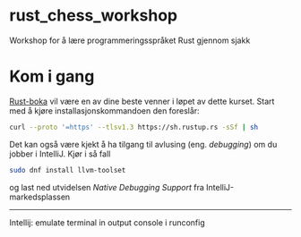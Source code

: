 # rust_chess_workshop
Workshop for å lære programmeringsspråket Rust gjennom sjakk

# Kom i gang
[Rust-boka](https://doc.rust-lang.org/book/) vil være en av dine beste venner i løpet av dette kurset. Start med å kjøre installasjonskommandoen den foreslår:
```bash
curl --proto '=https' --tlsv1.3 https://sh.rustup.rs -sSf | sh
```
Det kan også være kjekt å ha tilgang til avlusing (eng. *debugging*) om du jobber i IntelliJ. Kjør i så fall
```bash
sudo dnf install llvm-toolset
```
og last ned utvidelsen *Native Debugging Support* fra IntelliJ-markedsplassen



--- 
Intellij: emulate terminal in output console i runconfig